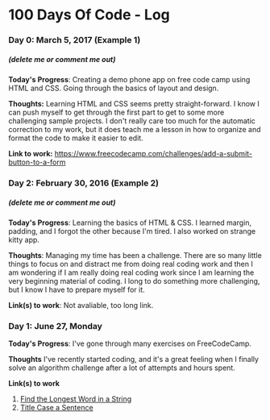 # 100 Days Of Code - Log

### Day 0: March 5, 2017 (Example 1)
##### (delete me or comment me out)

**Today's Progress**: Creating a demo phone app on free code camp using HTML and CSS. Going through the basics of layout and design.

**Thoughts:** Learning HTML and CSS seems pretty straight-forward. I know I can push myself to get through the first part to get to some more challenging sample projects. I don't really care too much for the automatic correction to my work, but it does teach me a lesson in how to organize and format the code to make it easier to edit. 

**Link to work:** https://www.freecodecamp.com/challenges/add-a-submit-button-to-a-form

### Day 2: February 30, 2016 (Example 2)
##### (delete me or comment me out)

**Today's Progress**: Learning the basics of HTML & CSS. I learned margin, padding, and I forgot the other because I'm tired. I also worked on strange kitty app.

**Thoughts**: Managing my time has been a challenge. There are so many little things to focus on and distract me from doing real coding work and then I am wondering if I am really doing real coding work since I am learning the very beginning material of coding. I long to do something more challenging, but I know I have to prepare myself for it. 

**Link(s) to work**: Not avaliable, too long link. 

### Day 1: June 27, Monday

**Today's Progress**: I've gone through many exercises on FreeCodeCamp.

**Thoughts** I've recently started coding, and it's a great feeling when I finally solve an algorithm challenge after a lot of attempts and hours spent.

**Link(s) to work**
1. [Find the Longest Word in a String](https://www.freecodecamp.com/challenges/find-the-longest-word-in-a-string)
2. [Title Case a Sentence](https://www.freecodecamp.com/challenges/title-case-a-sentence)
